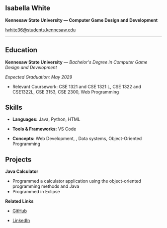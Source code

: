 ## **Isabella White** 

**Kennesaw State University — Computer Game Design and Development** 

Iwhite36@students.kennesaw.edu



------

 

## **Education** 

**Kennesaw State University** — *Bachelor's Degree in Computer Game Design and Development* 

*Expected Graduation: May 2029* 

- Relevant Coursework: CSE 1321 and CSE 1321 L, CSE 1322 and CSE1322L, CSE 3153, CSE 2300, Web Programming

 

## **Skills** 

- **Languages:** Java, Python, HTML 

- **Tools & Frameworks:** VS Code

- **Concepts:** Web Development, , Data systems, Object-Oriented Programming

 

## **Projects** 

**Java Calculator**

- Programmed a calculator application using the object-oriented programming methods and Java
- Programmed in Eclipse



 **Related Links** 

- [GitHub](https://github.com/kalyd0s)

- [LinkedIn](https://www.linkedin.com/in/isabella-w-529ab92a1/) 